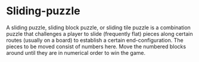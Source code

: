 # Sliding-puzzle
A sliding puzzle, sliding block puzzle, or sliding tile puzzle is a combination puzzle that challenges a player to slide (frequently flat) pieces along certain routes (usually on a board) to establish a certain end-configuration. The pieces to be moved consist of numbers here. Move the numbered blocks around until they are in numerical order to win the game.
